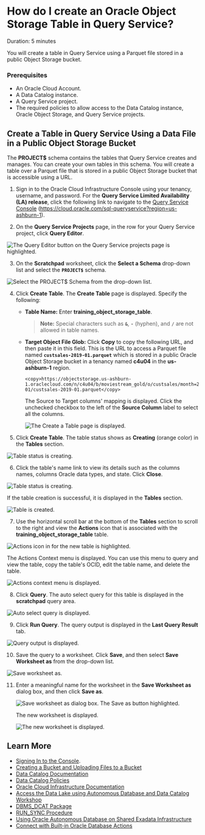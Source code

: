 # How do I create an Oracle Object Storage Table in Query Service?
Duration: 5 minutes

You will create a table in Query Service using a Parquet file stored in a public Object Storage bucket.

### Prerequisites
* An Oracle Cloud Account.
* A Data Catalog instance.
* A Query Service project.
* The required policies to allow access to the Data Catalog instance, Oracle Object Storage, and Query Service projects.

## **Create a Table in Query Service Using a Data File in a Public Object Storage Bucket**  

The **PROJECT$** schema contains the tables that Query Service creates and manages. You can create your own tables in this schema. You will create a table over a Parquet file that is stored in a public  Object Storage bucket that is accessible using a URL.

1. Sign in to the Oracle Cloud Infrastructure Console using your tenancy, username, and password. For the **Query Service Limited Availability (LA) release**, click the following link to navigate to the [Query Service Console](https://cloud.oracle.com/sql-queryservice?region=us-ashburn-1) (https://cloud.oracle.com/sql-queryservice?region=us-ashburn-1).

2. On the **Query Service Projects** page, in the row for your Query Service project, click **Query Editor**.

  ![The Query Editor button on the Query Service projects page is highlighted.](./images/query-editor-button.png " ")  

3. On the **Scratchpad** worksheet, click the **Select a Schema** drop-down list and select the **`PROJECT$`** schema.

  ![Select the PROJECT$ Schema from the drop-down list.](./images/select-project$-schema.png " ")  

4. Click **Create Table**. The **Create Table** page is displayed. Specify the following:

    + **Table Name:** Enter **training\_object\_storage\_table**.

        >**Note:** Special characters such as **`&`**, **`-`** (hyphen), and **`/`** are not allowed in table names.

    + **Target Object File Glob:** Click **Copy** to copy the following URL, and then paste it in this field. This is the URL to access a Parquet file named **`custsales-2019-01.parquet`** which is stored in a public Oracle Object Storage bucket in a tenancy named **c4u04** in the **us-ashburn-1** region.

        ```
        <copy>https://objectstorage.us-ashburn-1.oraclecloud.com/n/c4u04/b/moviestream_gold/o/custsales/month=2019-01/custsales-2019-01.parquet</copy>
        ```

        The Source to Target columns' mapping is displayed. Click the unchecked checkbox to the left of the **Source Column** label to select all the columns.

        ![The Create a Table page is displayed.](./images/create-table-obj.png " ")    

5. Click **Create Table**. The table status shows as **Creating** (orange color) in the **Tables** section.

  ![Table status is creating.](./images/table-creating-status.png " ")

6. Click the table's name link to view its details such as the columns names, columns Oracle data types, and state. Click **Close**.

  ![Table status is creating.](./images/click-table-creating.png " ")   

  If the table creation is successful, it is displayed in the **Tables** section.

  ![Table is created.](./images/table-created.png " ")   


7. Use the horizontal scroll bar at the bottom of the **Tables** section to scroll to the right and view the **Actions** icon that is associated with the **training\_object\_storage\_table** table.

  ![Actions icon in for the new table is highlighted.](./images/new-table-actions-icon.png " ")  

  The Actions Context menu is displayed. You can use this menu to query and view the table, copy the table's OCID, edit the table name, and delete the table.

  ![Actions context menu is displayed.](./images/actions-context-menu.png " ")  

8. Click **Query**. The auto select query for this table is displayed in the **scratchpad** query area.

  ![Auto select query is displayed.](./images/auto-select-query.png " ")  

9. Click **Run Query**. The query output is displayed in the **Last Query Result** tab.

  ![Query output is displayed.](./images/obj-table-output.png " ")  

10. Save the query to a worksheet. Click **Save**, and then select **Save Worksheet as** from the drop-down list.

  ![Save worksheet as.](./images/save-obj-query.png " ")  

11. Enter a meaningful name for the worksheet in the **Save Worksheet as** dialog box, and then click **Save as**.

    ![Save worksheet as dialog box. The Save as button highlighted.](./images/save-worksheet-as-dialog.png " ")

    The new worksheet is displayed.

    ![The new worksheet is displayed.](./images/new-worksheet-displayed.png " ")  

## Learn More

* [Signing In to the Console](https://docs.cloud.oracle.com/en-us/iaas/Content/GSG/Tasks/signingin.htm).
* [Creating a Bucket and Uploading Files to a Bucket](https://docs.oracle.com/en-us/iaas/Content/GSG/Tasks/addingbuckets.htm#Putting_Data_into_Object_Storage)
* [Data Catalog Documentation](https://docs.oracle.com/en-us/iaas/data-catalog/home.htm)
* [Data Catalog Policies](https://docs.oracle.com/en-us/iaas/data-catalog/using/policies.htm)
* [Oracle Cloud Infrastructure Documentation](https://docs.oracle.com/en-us/iaas/Content/GSG/Concepts/baremetalintro.htm)
* [Access the Data Lake using Autonomous Database and Data Catalog Workshop](https://apexapps.oracle.com/pls/apex/dbpm/r/livelabs/view-workshop?wid=877)
* [DBMS_DCAT Package](https://docs-uat.us.oracle.com/en/cloud/paas/exadata-express-cloud/adbst/ref-dbms_dcat-package.html#GUID-4D927F21-E856-437B-B42F-727A2C02BE8D)
* [RUN_SYNC Procedure](https://docs.oracle.com/en/cloud/paas/autonomous-database/adbsa/ref-running-synchronizations.html#GUID-C94171B4-6C57-4707-B2D4-51BE0100F967)
* [Using Oracle Autonomous Database on Shared Exadata Infrastructure](https://docs.oracle.com/en/cloud/paas/autonomous-database/adbsa/index.html)
* [Connect with Built-in Oracle Database Actions](https://docs.oracle.com/en/cloud/paas/autonomous-database/adbsa/sql-developer-web.html#GUID-102845D9-6855-4944-8937-5C688939610F)

